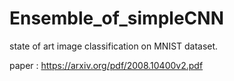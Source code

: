 # Ensemble_of_simpleCNN

state of art image classification on MNIST dataset.

paper : https://arxiv.org/pdf/2008.10400v2.pdf
